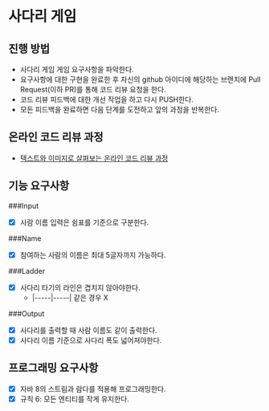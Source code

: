 # 사다리 게임
## 진행 방법
* 사다리 게임 게임 요구사항을 파악한다.
* 요구사항에 대한 구현을 완료한 후 자신의 github 아이디에 해당하는 브랜치에 Pull Request(이하 PR)를 통해 코드 리뷰 요청을 한다.
* 코드 리뷰 피드백에 대한 개선 작업을 하고 다시 PUSH한다.
* 모든 피드백을 완료하면 다음 단계를 도전하고 앞의 과정을 반복한다.

## 온라인 코드 리뷰 과정
* [텍스트와 이미지로 살펴보는 온라인 코드 리뷰 과정](https://github.com/nextstep-step/nextstep-docs/tree/master/codereview)


## 기능 요구사항

###Input
- [x] 사람 이름 입력은 쉼표를 기준으로 구분한다.

###Name
- [x] 참여하는 사람의 이름은 최대 5글자까지 가능하다.

###Ladder
- [x] 사다리 타기의 라인은 겹치지 않아야한다.
    - |-----|-----| 같은 경우 X

###Output
- [x] 사다리를 출력할 때 사람 이름도 같이 출력한다.
- [x] 사다리 이름 기준으로 사다리 폭도 넓어져야한다.

## 프로그래밍 요구사항
- [x] 자바 8의 스트림과 람다를 적용해 프로그래밍한다.
- [x] 규칙 6: 모든 엔티티를 작게 유지한다.
